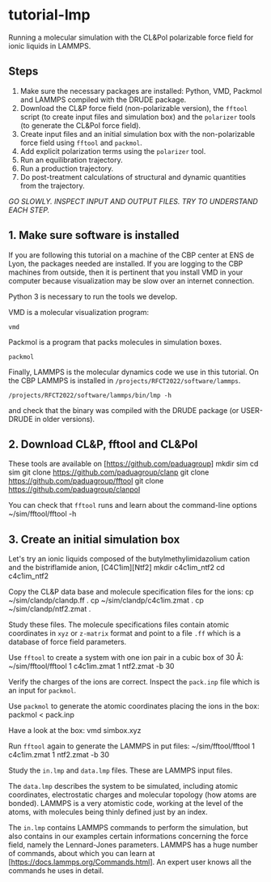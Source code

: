 # tutorial-lmp

Running a molecular simulation with the CL&Pol polarizable force field for ionic liquids in LAMMPS.

## Steps

1. Make sure the necessary packages are installed: Python, VMD, Packmol and LAMMPS compiled with the DRUDE package. 
2. Download the CL&P force field (non-polarizable version), the `fftool` script (to create input files and simulation box) and the `polarizer` tools (to generate the CL&Pol force field).
3. Create input files and an initial simulation box with the non-polarizable force field using `fftool` and `packmol`.
4. Add explicit polarization terms using the `polarizer` tool.
5. Run an equilibration trajectory.
6. Run a production trajectory.
7. Do post-treatment calculations of structural and dynamic quantities from the trajectory.

*GO SLOWLY. INSPECT INPUT AND OUTPUT FILES. TRY TO UNDERSTAND EACH STEP.*


## 1. Make sure software is installed

If you are following this tutorial on a machine of the CBP center at ENS de Lyon, the packages needed are installed. If you are logging to the CBP machines from outside, then it is pertinent that you install VMD in your computer because visualization may be slow over an internet connection.

Python 3 is necessary to run the tools we develop.

VMD is a molecular visualization program:
    
    vmd
    
Packmol is a program that packs molecules in simulation boxes.
    
    packmol
    
Finally, LAMMPS is the molecular dynamics code we use in this tutorial. On the CBP LAMMPS is installed in `/projects/RFCT2022/software/lammps`.

    /projects/RFCT2022/software/lammps/bin/lmp -h
    
and check that the binary was compiled with the DRUDE package (or USER-DRUDE in older versions).

## 2. Download CL&P, fftool and CL&Pol

These tools are available on [https://github.com/paduagroup] 
        mkdir sim
        cd sim
        git clone https://github.com/paduagroup/clanp
        git clone https://github.com/paduagroup/fftool
        git clone https://github.com/paduagroup/clanpol
        
You can check that `fftool` runs and learn about the command-line options
        ~/sim/fftool/fftool -h
        
## 3. Create an initial simulation box

Let's try an ionic liquids composed of the butylmethylimidazolium cation and the bistriflamide anion, [C4C1im][Ntf2]
        mkdir c4c1im_ntf2
        cd c4c1im_ntf2

Copy the CL&P data base and molecule specification files for the ions:
        cp ~/sim/clandp/clandp.ff .
        cp ~/sim/clandp/c4c1im.zmat .
        cp ~/sim/clandp/ntf2.zmat .
        
Study these files. The molecule specifications files contain atomic coordinates in `xyz` or `z-matrix` format and point to a file `.ff` which is a database of force field parameters.

Use `fftool` to create a system with one ion pair in a cubic box of 30 Å:
        ~/sim/fftool/fftool 1 c4c1im.zmat 1 ntf2.zmat -b 30

Verify the charges of the ions are correct. Inspect the `pack.inp` file which is an input for `packmol`.

Use `packmol` to generate the atomic coordinates placing the ions in the box:
        packmol < pack.inp

Have a look at the box:
        vmd simbox.xyz

Run `fftool` again to generate the LAMMPS in put files:
        ~/sim/fftool/fftool 1 c4c1im.zmat 1 ntf2.zmat -b 30
        
Study the `in.lmp` and `data.lmp` files. These are LAMMPS input files.

The `data.lmp` describes the system to be simulated, including atomic coordinates, electrostatic charges and molecular topology (how atoms are bonded). LAMMPS is a very atomistic code, working at the level of the atoms, with molecules being thinly defined just by an index.

The `in.lmp` contains LAMMPS commands to perform the simulation, but also contains in our examples certain informations concerning the force field, namely the Lennard-Jones parameters. LAMMPS has a huge number of commands, about which you can learn at [https://docs.lammps.org/Commands.html]. An expert user knows all the commands he uses in detail.
